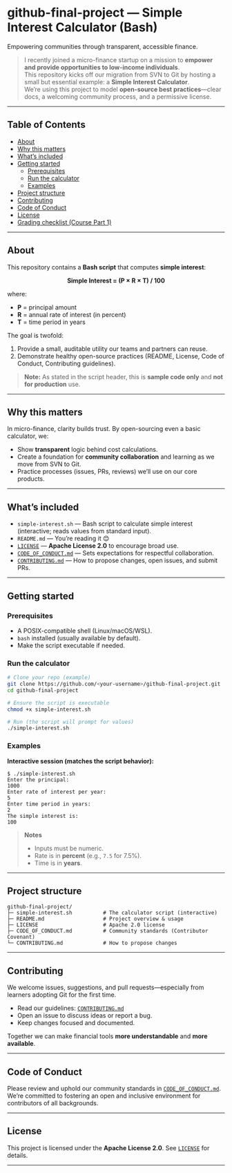 # github-final-project — Simple Interest Calculator (Bash)

Empowering communities through transparent, accessible finance.

> I recently joined a micro-finance startup on a mission to **empower and provide opportunities to low-income individuals**.  
> This repository kicks off our migration from SVN to Git by hosting a small but essential example: a **Simple Interest Calculator**.  
> We’re using this project to model **open-source best practices**—clear docs, a welcoming community process, and a permissive license.

---

## Table of Contents
- [About](#about)
- [Why this matters](#why-this-matters)
- [What’s included](#whats-included)
- [Getting started](#getting-started)
  - [Prerequisites](#prerequisites)
  - [Run the calculator](#run-the-calculator)
  - [Examples](#examples)
- [Project structure](#project-structure)
- [Contributing](#contributing)
- [Code of Conduct](#code-of-conduct)
- [License](#license)
- [Grading checklist (Course Part 1)](#grading-checklist-course-part-1)

---

## About

This repository contains a **Bash script** that computes **simple interest**:

<p align="center"><b>Simple Interest = (P × R × T) / 100</b></p>


where:
- **P** = principal amount  
- **R** = annual rate of interest (in percent)  
- **T** = time period in years

The goal is twofold:
1. Provide a small, auditable utility our teams and partners can reuse.
2. Demonstrate healthy open-source practices (README, License, Code of Conduct, Contributing guidelines).

> **Note:** As stated in the script header, this is **sample code only** and **not for production** use.

---

## Why this matters

In micro-finance, clarity builds trust. By open-sourcing even a basic calculator, we:
- Show **transparent** logic behind cost calculations.
- Create a foundation for **community collaboration** and learning as we move from SVN to Git.
- Practice processes (issues, PRs, reviews) we’ll use on our core products.

---

## What’s included

- `simple-interest.sh` — Bash script to calculate simple interest (interactive; reads values from standard input).
- `README.md` — You’re reading it 😊
- [`LICENSE`](LICENSE) — **Apache License 2.0** to encourage broad use.
- [`CODE_OF_CONDUCT.md`](CODE_OF_CONDUCT.md) — Sets expectations for respectful collaboration.
- [`CONTRIBUTING.md`](CONTRIBUTING.md) — How to propose changes, open issues, and submit PRs.

---

## Getting started

### Prerequisites
- A POSIX-compatible shell (Linux/macOS/WSL).
- `bash` installed (usually available by default).
- Make the script executable if needed.

### Run the calculator

```bash
# Clone your repo (example)
git clone https://github.com/<your-username>/github-final-project.git
cd github-final-project

# Ensure the script is executable
chmod +x simple-interest.sh

# Run (the script will prompt for values)
./simple-interest.sh
````

### Examples

**Interactive session (matches the script behavior):**

```text
$ ./simple-interest.sh
Enter the principal:
1000
Enter rate of interest per year:
5
Enter time period in years:
2
The simple interest is:
100
```

> **Notes**
>
> * Inputs must be numeric.
> * Rate is in **percent** (e.g., `7.5` for 7.5%).
> * Time is in **years**.

---

## Project structure

```
github-final-project/
├─ simple-interest.sh          # The calculator script (interactive)
├─ README.md                   # Project overview & usage
├─ LICENSE                     # Apache 2.0 license
├─ CODE_OF_CONDUCT.md          # Community standards (Contributor Covenant)
└─ CONTRIBUTING.md             # How to propose changes
```

---

## Contributing

We welcome issues, suggestions, and pull requests—especially from learners adopting Git for the first time.

* Read our guidelines: [`CONTRIBUTING.md`](CONTRIBUTING.md)
* Open an issue to discuss ideas or report a bug.
* Keep changes focused and documented.

Together we can make financial tools **more understandable** and **more available**.

---

## Code of Conduct

Please review and uphold our community standards in [`CODE_OF_CONDUCT.md`](CODE_OF_CONDUCT.md).
We’re committed to fostering an open and inclusive environment for contributors of all backgrounds.

---

## License

This project is licensed under the **Apache License 2.0**.
See [`LICENSE`](LICENSE) for details.

---
